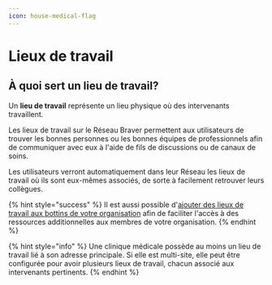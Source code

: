 ```yaml
---
icon: house-medical-flag
---
```


# Lieux de travail

## À quoi sert un lieu de travail?

Un **lieu de travail** représente un lieu physique où des intervenants travaillent.

Les lieux de travail sur le Réseau Braver permettent aux utilisateurs de trouver les bonnes personnes ou les bonnes équipes de professionnels afin de communiquer avec eux à l'aide de fils de discussions ou de canaux de soins.&#x20;

Les utilisateurs verront automatiquement dans leur Réseau les lieux de travail où ils sont eux-mêmes associés, de sorte à facilement retrouver leurs collègues.

{% hint style="success" %}
Il est aussi possible d'[ajouter des lieux de travail aux bottins de votre organisation](../bottins.md) afin de faciliter l'accès à des ressources additionnelles aux membres de votre organisation.
{% endhint %}

{% hint style="info" %}
Une clinique médicale possède au moins un lieu de travail lié à son adresse principale. Si elle est multi-site, elle peut être configurée pour avoir plusieurs lieux de travail, chacun associé aux intervenants pertinents.
{% endhint %}

